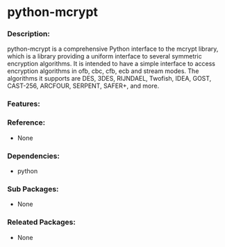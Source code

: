 # python-mcrypt

### Description:
python-mcrypt is a comprehensive Python interface to the mcrypt library,
which is a library providing a uniform interface to several symmetric
encryption algorithms. It is intended to have a simple interface to
access encryption algorithms in ofb, cbc, cfb, ecb and stream modes.
The algorithms it supports are DES, 3DES, RIJNDAEL, Twofish, IDEA, GOST,
CAST-256, ARCFOUR, SERPENT, SAFER+, and more.

### Features:


### Reference:
* None

### Dependencies:
* python

### Sub Packages:
* None

### Releated Packages:
* None